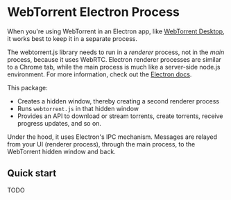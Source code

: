 WebTorrent Electron Process
===

When you're using WebTorrent in an Electron app, like [WebTorrent Desktop](https://webtorrent.io/desktop/), it works best to keep it in a separate process.

The webtorrent.js library needs to run in a *renderer* process, not in the *main* process, because it uses WebRTC. Electron renderer processes are similar to a Chrome tab, while the main process is much like a server-side node.js environment. For more information, check out the [Electron docs]().

This package:
* Creates a hidden window, thereby creating a second renderer process
* Runs `webtorrent.js` in that hidden window
* Provides an API to download or stream torrents, create torrents, receive progress updates, and so on.

Under the hood, it uses Electron's IPC mechanism. Messages are relayed from your UI (renderer process), through the main process, to the WebTorrent hidden window and back.

Quick start
---

TODO
